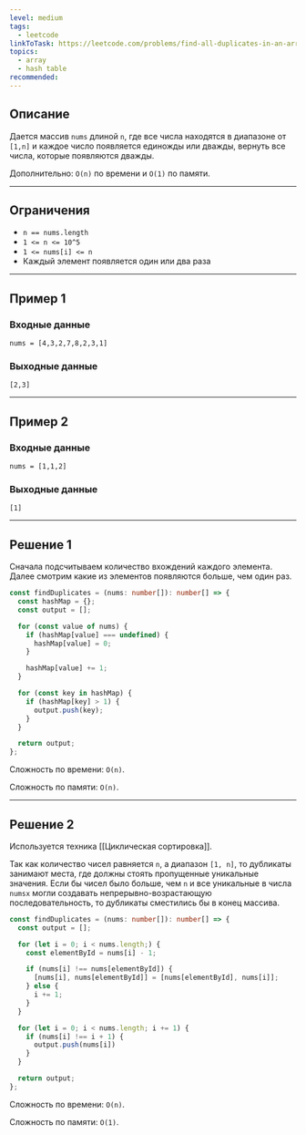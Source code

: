 ```yaml
---
level: medium
tags:
  - leetcode
linkToTask: https://leetcode.com/problems/find-all-duplicates-in-an-array/description/
topics:
  - array
  - hash table
recommended:
---
```

## Описание

Дается массив `nums` длиной `n`, где все числа находятся в диапазоне от `[1,n]` и каждое число появляется единожды или дважды, вернуть все числа, которые появляются дважды.

Дополнительно: `O(n)` по времени и `O(1)` по памяти.

---
## Ограничения

- `n == nums.length`
- `1 <= n <= 10^5`
- `1 <= nums[i] <= n`
- Каждый элемент появляется один или два раза

---
## Пример 1

### Входные данные

```
nums = [4,3,2,7,8,2,3,1]
```
### Выходные данные

```
[2,3]
```

---
## Пример 2

### Входные данные

```
nums = [1,1,2]
```
### Выходные данные

```
[1]
```

---
## Решение 1

Сначала подсчитываем количество вхождений каждого элемента. Далее смотрим какие из элементов появляются больше, чем один раз.

```typescript
const findDuplicates = (nums: number[]): number[] => {
  const hashMap = {};
  const output = [];

  for (const value of nums) {
    if (hashMap[value] === undefined) {
      hashMap[value] = 0;
    }

    hashMap[value] += 1;
  }

  for (const key in hashMap) {
    if (hashMap[key] > 1) {
      output.push(key);
    } 
  }

  return output;
};
```

Сложность по времени: `O(n)`.

Сложность по памяти: `O(n)`.

---
## Решение 2

Используется техника [[Циклическая сортировка]]. 

Так как количество чисел равняется `n`, а диапазон `[1, n]`, то дубликаты занимают места, где должны стоять пропущенные уникальные значения. Если бы чисел было больше, чем `n` и все уникальные в числа `numsx` могли создавать непрерывно-возрастающую последовательность, то дубликаты сместились бы в конец массива.

```typescript
const findDuplicates = (nums: number[]): number[] => {
  const output = [];

  for (let i = 0; i < nums.length;) {
    const elementById = nums[i] - 1;

    if (nums[i] !== nums[elementById]) {
      [nums[i], nums[elementById]] = [nums[elementById], nums[i]];
    } else {
      i += 1;
    }
  }

  for (let i = 0; i < nums.length; i += 1) {
    if (nums[i] !== i + 1) {
      output.push(nums[i])
    }
  }

  return output;
};
```

Сложность по времени: `O(n)`.

Сложность по памяти: `O(1)`.